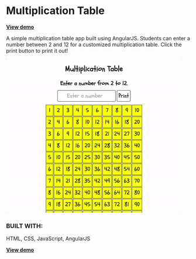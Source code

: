 <h1>Multiplication Table</h1>

<strong><a href="https://dreamthink.github.io/multiplicationtable" target="_blank">View demo</a></strong>

A simple multiplication table app built using AngularJS. Students can enter a number between 2 and 12 for a customized multiplication table. Click the print button to print it out!

<a href="https://dreamthink.github.io/multiplicationtable" target="_blank"><img src="images/screenshot.gif"></a>

<h3>BUILT WITH:</h3>
HTML, CSS, JavaScript, AngularJS

<strong><a href="https://dreamthink.github.io/multiplicationtable" target="_blank">View demo</a></strong>